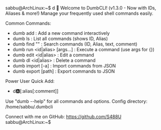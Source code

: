 sabbu@ArchLinux:~$ d
👋 Welcome to DumbCLI! (v1.3.0 - Now with IDs, Aliases & more!)
   Manage your frequently used shell commands easily.

Common Commands:
  - dumb add                 : Add a new command interactively
  - dumb ls                  : List all commands (shows ID, Alias)
  - dumb find "<query>"      : Search commands (ID, Alias, text, comment)
  - dumb run <id|alias> [args...] : Execute a command (use args for {})
  - dumb edit <id|alias>     : Edit a command
  - dumb dl <id|alias>       : Delete a command
  - dumb import [-a] <file>  : Import commands from JSON
  - dumb export [path]       : Export commands to JSON

Power User Quick Add:
  - d:a:<command>[:alias[:comment]]

Use "dumb --help" for all commands and options.
Config directory: /home/sabbu/.dumbcli

Connect with me on GitHub: https://github.com/S488U
sabbu@ArchLinux:~$

